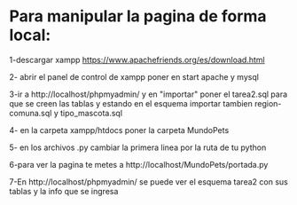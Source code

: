 # Para manipular la pagina de forma local:

1-descargar xampp https://www.apachefriends.org/es/download.html

2- abrir el panel de control de xampp poner en start apache y mysql

3-ir a http://localhost/phpmyadmin/ y en "importar" poner el tarea2.sql para que se creen las tablas y estando en el esquema importar tambien region-comuna.sql y tipo_mascota.sql 

4- en la carpeta xampp/htdocs  poner la carpeta MundoPets

5- en los archivos .py cambiar la primera linea por la ruta de tu python

6-para ver la pagina te metes a http://localhost/MundoPets/portada.py

7-En http://localhost/phpmyadmin/ se puede ver el esquema tarea2 con sus tablas y la info que se ingresa 
